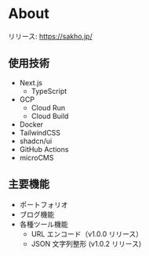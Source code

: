 # About

リリース: <https://sakho.jp/>

## 使用技術

- Next.js
  - TypeScript
- GCP
  - Cloud Run
  - Cloud Build
- Docker
- TailwindCSS
- shadcn/ui
- GitHub Actions
- microCMS

## 主要機能

- ポートフォリオ
- ブログ機能
- 各種ツール機能
  - URL エンコード（v1.0.0 リリース）
  - JSON 文字列整形 (v1.0.2 リリース)
